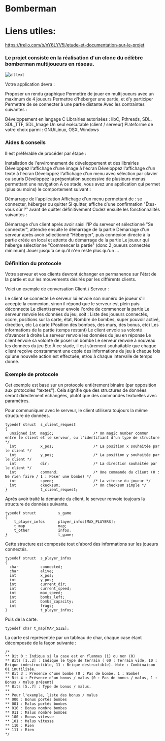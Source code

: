 # Bomberman

# Liens utiles:

https://trello.com/b/nY6LYV5j/etude-et-documentation-sur-le-projet


### Le projet consiste en la réalisation d'un clone du célèbre bomberman multijoueurs en réseau.

![alt text](https://i.redd.it/tfiq18e19ji01.png)

Votre application devra :

Proposer un rendu graphique
Permettre de jouer en multijoueurs avec un maximum de 4 joueurs
Permettre d'héberger une partie, et d'y participer
Permettre de se connecter à une partie distante
Avec les contraintes suivantes :

Développement en langage C
Librairies autorisées : libC, Pthreads, SDL, SDL_TTF, SDL_Image
Un seul exécutable (client / serveur)
Plateforme de votre choix parmi : GNU/Linux, OSX, Windows

### Aides & conseils
Il est préférable de procéder par étape :

Installation de l'environnement de développement et des librairies
Développez l'affichage d'une image à l'écran
Développez l'affichage d'un texte à l'écran
Développez l'affichage d'un menu avec sélection par clavier ou souris
Développez la présentation successive de plusieurs menus permettant une navigation
À ce stade, vous avez une application qui permet (plus ou moins) le comportement suivant :

Démarrage de l'application
Affichage d'un menu permettant de : se connecter, héberger ou quitter
Si quitter, affiche d'une confirmation "Êtes-vous sûr ?" avant de quitter définitivement
Codez ensuite les fonctionnalités suivantes :

Démarrage d'un client après avoir saisi l'IP du serveur et sélectionné "Se connecter", attendre ensuite le démarrage de la partie
Démarrage d'un serveur après avoir sélectionné "Héberger", puis connexion directe à la partie créée en local et attente du démarrage de la partie
Le joueur qui héberge sélectionne "Commencer la partie" (donc 2 joueurs connectés minimum)
Jouer jusqu'a ce qu'il n'en reste plus qu'un ...

### Définition du protocole
Votre serveur et vos clients devront échanger en permanence sur l'état de la partie et sur les mouvements désirés par les différents clients.

Voici un exemple de conversation Client / Serveur :

Le client se connecte
Le serveur lui envoie son numéro de joueur s'il accepte la connexion, sinon il répond que le serveur est plein puis déconnecte
Le client/serveur envoie l'ordre de commencer la partie
Le serveur renvoie les données du jeu, soit :
Liste des joueurs connectés, score, positions sur la carte, état, Nombre de bombes, super pouvoir activé, direction, etc
La carte (Position des bombes, des murs, des bonus, etc)
Les informations de la partie (temps restant)
Le client envoie sa volonté d'avancer à droite
Le serveur renvoie les données du jeu en réponse
Le client envoie sa volonté de poser un bombe
Le serveur renvoie à nouveau les données du jeu
Etc
À ce stade, il est sûrement souhaitable que chaque client reçoive constamment une copie des informations du jeu à chaque fois qu'une nouvelle action est effectuée, et/ou à chaque intervalle de temps donné.

### Exemple de protocole
Cet exemple est basé sur un protocole entièrement binaire (par opposition aux protocoles "textes"). Cela signifie que des structures de données seront directement échangées, plutôt que des commandes textuelles avec paramètres.

Pour communiquer avec le serveur, le client utilisera toujours la même structure de données.

```
typedef struct  s_client_request
{
  unsigned int  magic;                  /* Un magic number commun entre le client et le serveur, ou l'identifiant d'un type de structure */
  int           x_pos;                  /* La position x souhaitée par le client */
  int           y_pos;                  /* La position y souhaitée par le client */
  int           dir;                    /* La direction souhaitée par le client */
  int           command;                /* Une commande du client (0 : Ne rien faire / 1 : Poser une bombe) */
  int           speed;                  /* La vitesse du joueur */
  int           ckecksum;               /* Un checksum simple */
}               t_client_request;
```

Après avoir traité la demande du client, le serveur renvoie toujours la structure de données suivante.
```
typedef struct          s_game
{
	t_player_infos      player_infos[MAX_PLAYERS];
	t_map               map;
	t_other             infos;
}               		t_game;
```

Cette structure est composée tout d'abord des informations sur les joueurs connectés.

```
typedef struct 	s_player_infos
{
  char  		connected;
  char  		alive;
  int   		x_pos;
  int   		y_pos;
  int   		current_dir;
  int   		current_speed;
  int   		max_speed;
  int   		bombs_left;
  int   		bombs_capacity;
  int   		frags;
} 				t_player_infos;
```

Puis de la carte.

```
typedef char t_map[MAP_SIZE];
```

La carte est représentée par un tableau de char, chaque case étant décomposée de la façon suivante :

```
/*
** Bit 0 : Indique si la case est en flammes (1) ou non (0)
** Bits [1..2] : Indique le type de terrain ( 00 : Terrain vide, 10 : Brique indestructible, 11 : Brique destructible). Note : Combinaison 01 inutilisée.
** Bit 3 : Présence d'une bombe (0 : Pas de bombe, 1 : Bombe)
** Bit 4 : Présence d'un bonus / malus (0 : Pas de bonus / malus, 1 : Bonus / malus présent)
** Bits [5..7] : Type de bonus / malus.
**
** Pour l'exemple, liste des bonus / malus
** 000 : Bonus portés bombes
** 001 : Malus portés bombes
** 010 : Bonus nombre bombes
** 011 : Malus nombre bombes
** 100 : Bonus vitesse
** 101 : Malus vitesse
** 110 : Rien
** 111 : Rien
*/
```
